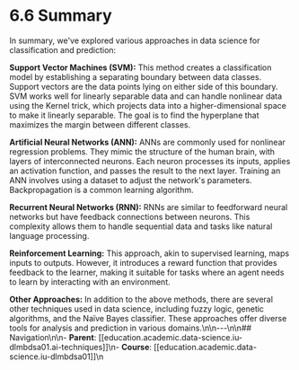 # 6.6 Summary

In summary, we've explored various approaches in data science for classification and prediction:

**Support Vector Machines (SVM):** This method creates a classification model by establishing a separating boundary between data classes. Support vectors are the data points lying on either side of this boundary. SVM works well for linearly separable data and can handle nonlinear data using the Kernel trick, which projects data into a higher-dimensional space to make it linearly separable. The goal is to find the hyperplane that maximizes the margin between different classes.

**Artificial Neural Networks (ANN):** ANNs are commonly used for nonlinear regression problems. They mimic the structure of the human brain, with layers of interconnected neurons. Each neuron processes its inputs, applies an activation function, and passes the result to the next layer. Training an ANN involves using a dataset to adjust the network's parameters. Backpropagation is a common learning algorithm.

**Recurrent Neural Networks (RNN):** RNNs are similar to feedforward neural networks but have feedback connections between neurons. This complexity allows them to handle sequential data and tasks like natural language processing.

**Reinforcement Learning:** This approach, akin to supervised learning, maps inputs to outputs. However, it introduces a reward function that provides feedback to the learner, making it suitable for tasks where an agent needs to learn by interacting with an environment.

**Other Approaches:** In addition to the above methods, there are several other techniques used in data science, including fuzzy logic, genetic algorithms, and the Naïve Bayes classifier. These approaches offer diverse tools for analysis and prediction in various domains.\n\n---\n\n## Navigation\n\n- **Parent**: [[education.academic.data-science.iu-dlmbdsa01.ai-techniques]]\n- **Course**: [[education.academic.data-science.iu-dlmbdsa01]]\n